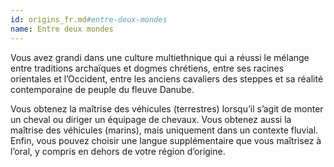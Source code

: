 ```yaml
---
id: origins_fr.md#entre-deux-mondes
name: Entre deux mondes
---
```


Vous avez grandi dans une culture multiethnique qui a réussi le mélange entre traditions archaïques et dogmes chrétiens, entre ses racines orientales et l’Occident, entre les anciens cavaliers des steppes et sa réalité contemporaine de peuple du fleuve Danube.

Vous obtenez la maîtrise des véhicules (terrestres) lorsqu’il s’agit de monter un cheval ou diriger un équipage de chevaux. Vous obtenez aussi la maîtrise des véhicules (marins), mais uniquement dans un contexte fluvial. Enfin, vous pouvez choisir une langue supplémentaire que vous maîtrisez à l’oral, y compris en dehors de votre région d’origine.

